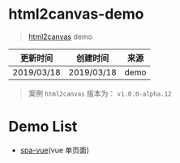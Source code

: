 # html2canvas-demo

> [html2canvas](https://github.com/niklasvh/html2canvas) demo

|更新时间|创建时间|来源|
|--|--|--|
|2019/03/18|2019/03/18|demo|

> 案例 `html2canvas` 版本为： `v1.0.0-alpha.12`

# Demo List
+ [spa-vue](./example/spa-vue)(vue 单页面)
